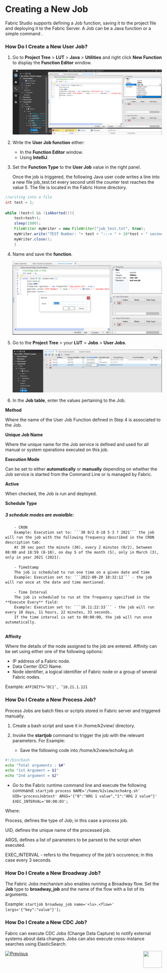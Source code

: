 # Creating a New Job

Fabric Studio supports defining a Job function, saving it to the project file and deploying it to the Fabric Server. A Job can be a Java function or a simple command .

### How Do I Create a New User Job?

1. Go to **Project Tree** > **LUT** > **Java** > **Utilities** and right click **New Function** to display the **Function Editor** window.

   <img src="/articles/20_jobs_and_batch_services/images/03_jobs_and_batch_services_create_a_job_userjob.PNG">     

2. Write the **User Job function** either:
   -    In the **Function Editor** window.
   -    Using **IntelliJ**.
3. Set the **Function Type** to the **User Job** value in the right panel. 

   Once the job is triggered, the following Java user code writes a line into a new file job_test.txt every second until the counter test reaches the value 5. The file is located in the Fabric Home directory. 

```java
//writing into a file
int test = 1;

while (test<5 && !isAborted()){
	test=test+1;
	sleep(1000);
	FileWriter myWriter = new FileWriter("job_test.txt", true);
	myWriter.write("TEST Number: "+ test + "::-> " + 10*test + " seconds have been going on since start/n");
	myWriter.close();
	}
```
  
4. Name and save the **function**.

   <img src="/articles/20_jobs_and_batch_services/images/04_jobs_and_batch_services_create_a_job_userjob.PNG">
   

5. Go to the **Project Tree** > your **LUT** > **Jobs** > **User Jobs**.

   <img src="/articles/20_jobs_and_batch_services/images/05_jobs_and_batch_services_create_a_job_userjob.PNG">  
   

6. In the **Job table**, enter the values pertaining to the Job.


**Method** 

Where the name of the User Job Function defined in Step 4 is associated to the Job.


**Unique Job Name** 

Where the unique name for the Job service is defined and used for all manual or system operations executed on this job.


**Execution Mode**

Can be set to either **automatically** or **manually** depending on whether the Job service is started from the Command Line or is managed by Fabric.


**Active**

When checked, the Job is run and deployed.


**Schedule Type** 

##### 3 schedule modes are avaialble: #####
```
	- CRON
	Example: Execution set to: ```30 0/2 8-18 5 3 ? 2021``` the job will run the job with the following frequency described in the CRON description tab:
	At 30 sec past the minute (30), every 2 minutes (0/2), between 08:00 and 18:59 (8-18), on day 5 of the month (5), only in March (3), only in year 2021 (2021).

	- TimeStamp
	The job is scheduled to run one time on a given date and time
	Example: Execution set to: ```2022-08-20 10:32:12``` - the job will run once at the date and time mentioned.

	- Time Interval
	The job is scheduled to run at the frequency specified in the **Execute Every** field:
	Example: Execution set to: ```10.11:22:33``` - the job will run every 10 days, 11 hours, 22 minutes, 33 seconds. 
	If the time interval is set to 00:00:00, the job will run once automatically.
	
```

**Affinity**

Where the details of the node assigned to the job are entered.  Affinity can be set using either one of the following options:
- IP address of a Fabric node.
- Data Center (DC) Name.
- Node identifier, a logical identifier of  Fabric node or a group of several Fabric nodes.

Example:
``` AFFINITY=’DC1’, ’10.21.1.121 ```


### How Do I Create a New Process Job?
Process Jobs are batch files or scripts stored in Fabric server and triggered manually.
1. Create a bash script and save it in /home/k2view/ directory.
2. Invoke the **startjob** command to trigger the job with the relevant parameters. 
   For Example:
  
   -  Save the following code into /home/k2view/echoArg.sh

```bash
#!/bin/bash
echo "Total arguments : $#"
echo "1st Argument = $1"
echo "2nd argument = $2"
```

   -  Go to the Fabric runtime command line and execute the following command:
```startjob process NAME='/home/k2view/echoArg.sh' UID='processJobtest' ARGS='{"0":"ARG 1 value","1":"ARG 2 value"}' EXEC_INTERVAL='00:00:03';```

   Where:
   
   Process, defines the type of Job; in this case a process job.
   
   UID, defines the unique name of the processed job.
   
   ARGS, defines a list of parameters to be parsed to the script when executed.
   
   EXEC_INTERVAL - refers to the frequency of the job's occurence; in this case every 3 seconds.


### How Do I Create a New Broadway Job?
The Fabric Jobs mechanism also enables running a Broadway flow.
Set the **Job** type to **broadway_job** and the name of the flow with a list of its arguments.

Example: 
```startjob broadway_job name='<lu>.<flow>' [args='{"key":"value"}'];```

### How Do I Create a New CDC Job?
Fabric can execute CDC Jobs (Change Data Capture) to notify external systems about data changes. 
Jobs can also execute cross-instance searches using ElasticSearch.
 

[![Previous](/articles/images/Previous.png)](/articles/20_jobs_and_batch_services/02_jobs_flow_and_status.md)[<img align="right" width="60" height="54" src="/articles/images/Next.png">](/articles/20_jobs_and_batch_services/04_jobs_commands.md)


